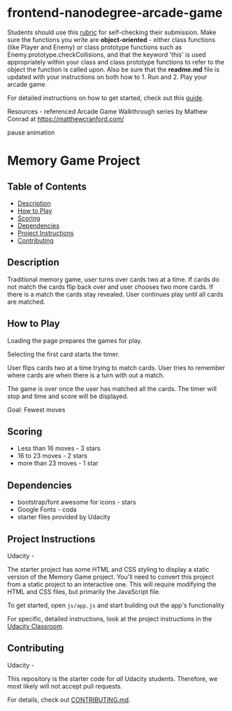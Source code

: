 frontend-nanodegree-arcade-game
===============================

Students should use this [rubric](https://review.udacity.com/#!/projects/2696458597/rubric) for self-checking their submission. Make sure the functions you write are **object-oriented** - either class functions (like Player and Enemy) or class prototype functions such as Enemy.prototype.checkCollisions, and that the keyword 'this' is used appropriately within your class and class prototype functions to refer to the object the function is called upon. Also be sure that the **readme.md** file is updated with your instructions on both how to 1. Run and 2. Play your arcade game.

For detailed instructions on how to get started, check out this [guide](https://docs.google.com/document/d/1v01aScPjSWCCWQLIpFqvg3-vXLH2e8_SZQKC8jNO0Dc/pub?embedded=true).


Resources -
referenced Arcade Game Walkthrough series by Mathew Conrad at
https://matthewcranford.com/

pause animation

# Memory Game Project

## Table of Contents

* [Description](#description)
* [How to Play](#howtoplay)
* [Scoring](#scoring)
* [Dependencies](#dependencies)
* [Project Instructions](#instructions)
* [Contributing](#contributing)

## Description

Traditional memory game, user turns over cards two at a time. If cards do not match the cards flip back over and user chooses two more cards. If there is a match the cards stay revealed. User continues play until all cards are matched.

## How to Play

Loading the page prepares the games for play.

Selecting the first card starts the timer.

User flips cards two at a time trying to match cards. User tries to remember where cards are when there is a turn with out a match.

The game is over once the user has matched all the cards. The timer will stop and time and score will be displayed.

Goal: Fewest moves

## Scoring

* Less than 16 moves - 3 stars
* 16 to 23 moves - 2 stars
* more than 23 moves - 1 star

## Dependencies

* bootstrap/font awesome for icons - stars
* Google Fonts - coda
* starter files provided by Udacity

## Project Instructions

Udacity -

The starter project has some HTML and CSS styling to display a static version of the Memory Game project. You'll need to convert this project from a static project to an interactive one. This will require modifying the HTML and CSS files, but primarily the JavaScript file.

To get started, open `js/app.js` and start building out the app's functionality

For specific, detailed instructions, look at the project instructions in the [Udacity Classroom](https://classroom.udacity.com/me).

## Contributing

Udacity -

This repository is the starter code for _all_ Udacity students. Therefore, we most likely will not accept pull requests.

For details, check out [CONTRIBUTING.md](CONTRIBUTING.md).

